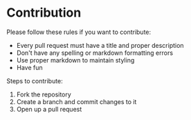 # Contribution

Please follow these rules if you want to contribute:

- Every pull request must have a title and proper description
- Don't have any spelling or markdown formatting errors
- Use proper markdown to maintain styling
- Have fun

Steps to contribute:
1. Fork the repository
2. Create a branch and commit changes to it
3. Open up a pull request
